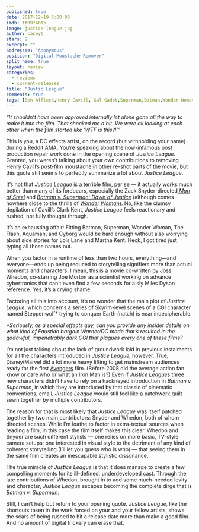 ```yaml
---
published: true
date: 2017-12-19 6:00:00
imdb: tt0974015
image: justice-league.jpg
author: caseyt
stars: 2
excerpt: ""
addressee: "Anonymous"
position: "Digital Moustache Remover"
split_name: true
layout: review
categories: 
  - reviews
  - current-releases
title: "Justic League"
comments: true
tags: [Ben Affleck,Henry Cavill, Gal Gadot,Superman,Batman,Wonder Woman, DC,comics]
---
```


_“It shouldn’t have been approved internally let alone gone all the way to make it into the film. That shocked me a bit. We were all looking at each other when the film started like ’WTF is this?!’”_

This is you, a DC effects artist, on the record (but withholding your name) during a Reddit AMA.  You’re speaking about the now-infamous post production repair work done in the opening scene of _Justice League_. Granted, you weren’t talking about your own contributions to removing Henry Cavill’s post-film moustache in other re-shot parts of the movie, but this quote still seems to perfectly summarize a lot about _Justice League_.

It’s not that _Justice League_ is a terrible film, per se — it actually works much better than many of its forebears, especially the Zack Snyder-directed[ _Man of Steel_](http://www.dearcastandcrew.com/content/2013/6/14/man-of-steel.html) and [_Batman v. Superman: Dawn of Justice_](http://www.dearcastandcrew.com/content/2016/3/29/batman-v-superman-dawn-of-justice.html) (although comes nowhere close to the thrills of [_Wonder Woman_](http://www.dearcastandcrew.com/content/2017/6/16/wonder-woman.html)). No, like the clumsy depilation of Cavill’s Clark Kent, _Justice League_ feels reactionary and rushed, not fully thought through.

It’s an exhausting affair: Fitting Batman, Superman, Wonder Woman, The Flash, Aquaman, and Cyborg would be hard enough without also worrying about side stories for Lois Lane and Martha Kent. Heck, I got tired just typing all those names out.

When you factor in a runtime of less than two hours, everything—and everyone—ends up being reduced to storytelling signifiers more than actual moments and characters. I mean, this is a movie co-written by Joss Whedon, co-starring Joe Morton as a scientist working on advance cybertronics that can’t even find a few seconds for a sly Miles Dyson reference. Yes, it’s a crying shame.

Factoring all this into account, it’s no wonder that the main plot of _Justice League_, which concerns a series of Skyrim-level scenes of a CGI character named Steppenwolf* trying to conquer Earth (natch) is near indecipherable.

_*Seriously, as a special effects guy, can you provide any insider details on what kind of Faustian bargain Warner/DC made that’s resulted in the godawful, impenetrably dark CGI that plagues every one of these films?_

I’m not just talking about the lack of groundwork laid in previous instalments for all the characters introduced in _Justice League_, however. True, Disney/Marvel did a lot more heavy lifting to get mainstream audiences ready for the first [Avengers](http://www.dearcastandcrew.com/content/2012/5/11/the-avengers.html) film. (Before 2008 did the average action fan know or care who or what an Iron Man is?)  Even if _Justice Leagues_ three new characters didn’t have to rely on a hackneyed introduction in _Batman v. Superman_, in which they are introduced by that classic of cinematic conventions, email, _Justice League_ would still feel like a patchwork quilt sewn together by multiple contributors.

The reason for that is most likely that _Justice League_ was itself patched together by two main contributors: Snyder and Whedon, both of whom directed scenes. While I’m loathe to factor in extra-textual sources when reading a film, in this case the film itself makes this clear. Whedon and Snyder are such different stylists — one relies on more basic, TV-style camera setups; one interested in visual style to the detriment of any kind of coherent storytelling (I’ll let you guess who is who) — that seeing them in the same film creates an inescapable stylistic dissonance.

The true miracle of _Justice League_ is that it does manage to create a few compelling moments for its ill-defined, underdeveloped cast. Through the late contributions of Whedon, brought in to add some much-needed levity and character,  _Justice League_ escapes becoming the complete dirge that is _Batman v. Superman_.

Still, I can’t help but return to your opening quote. _Justice League_, like the shortcuts taken in the work forced on your and your fellow artists, shows the scars of being rushed to hit a release date more than make a good film. And no amount of digital trickery can erase that.